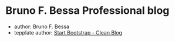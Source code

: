 # Bruno F. Bessa Professional blog

 - author: Bruno F. Bessa
 - tepplate author: [Start Bootstrap - Clean Blog](https://startbootstrap.com/template-overviews/clean-blog/)
